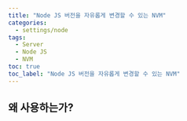 ```yaml
---
title: "Node JS 버전을 자유롭게 변경할 수 있는 NVM"
categories:
  - settings/node
tags:
  - Server
  - Node JS
  - NVM
toc: true
toc_label: "Node JS 버전을 자유롭게 변경할 수 있는 NVM"
---
```


## 왜 사용하는가?

